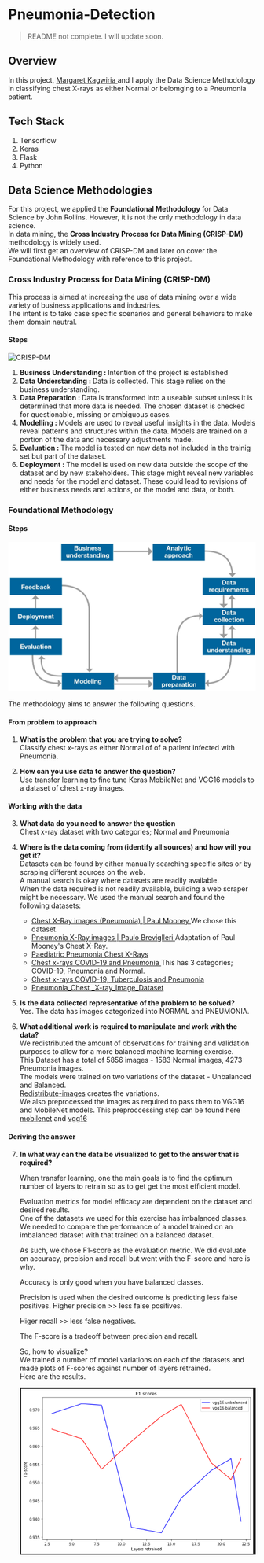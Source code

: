 # Pneumonia-Detection  
<blockquote>
  README not complete. I will update soon.
  </blockquote>

## Overview
In this project, <a href='https://github.com/MargaretKagwiria'> Margaret Kagwiria </a> and I apply the Data Science Methodology in classifying
chest X-rays as either Normal or belomging to a Pneumonia patient.  

## Tech Stack  
1. Tensorflow  
2. Keras  
3. Flask  
4. Python 

## Data Science Methodologies  
For this project, we applied the <b>Foundational Methodology</b> for Data Science by John Rollins. However, it is not the only methodology in data science.  
In data mining, the <b>Cross Industry Process for Data Mining (CRISP-DM)</b> methodology is widely used.   
We will first get an overview of CRISP-DM and later on cover the Foundational Methodology with reference to this project.  

### Cross Industry Process for Data Mining (CRISP-DM)  
This process is aimed at increasing the use of data mining over a wide variety of business applications and industries.  
The intent is to take case specific scenarios and general behaviors to make them domain neutral.  
#### Steps


![CRISP-DM](https://cf-courses-data.s3.us.cloud-object-storage.appdomain.cloud/IBMDeveloperSkillsNetwork-DS0103EN-SkillsNetwork/labs/Module%201/images/DS_3.1.0.5-CRISP-DM-Model-2.png)  

1. <b>Business Understanding : </b>Intention of the project is established
2. <b>Data Understanding : </b> Data is collected. This stage relies on the business understanding.  
3. <b>Data Preparation : </b>Data is transformed into a useable subset unless it is determined that more data is needed. The chosen dataset is checked for questionable, missing or ambiguous cases.  
4. <b>Modelling : </b>Models are used to reveal useful insights in the data. Models reveal patterns and structures within the data. Models are trained on a portion of the data and necessary adjustments made.
5. <b>Evaluation : </b>The model is tested on new data not included in the trainig set but part of the dataset.
6. <b>Deployment : </b> The model is used on new data outside the scope of the dataset and by new stakeholders. This stage might reveal new variables and needs for the model and dataset. These could lead to revisions of either business needs and actions, or the model and data, or both.  

### Foundational Methodology  
#### Steps  


![foundational-methodology](methodology.jpeg)  

The methodology aims to answer the following questions.  
#### From problem to approach  
1. <b>What is the problem that you are trying to solve? </b>  
Classify chest x-rays as either Normal of of a patient infected with Pneumonia.  

2.  <b>How can you use data to answer the question? </b>  
Use transfer learning to fine tune Keras MobileNet and VGG16 models to a dataset of chest x-ray images. 

#### Working with the data
3.  <b>What data do you need to answer the question </b>  
Chest x-ray dataset with two categories; Normal and Pneumonia  

4.  <b>Where is the data coming from (identify all sources) and how will you get it? </b>  
Datasets can be found by either manually searching specific sites or by scraping different sources on the web.  
A manual search is okay where datasets are readily available.  
When the data required is not readily available, building a web scraper might be necessary.
We used the manual search and found the following datasets:  
    <ul>  
      <li>
      <a href='https://www.kaggle.com/paultimothymooney/chest-xray-pneumonia '> Chest X-Ray images (Pneumonia) | Paul Mooney </a> We chose this dataset. 
      </li>
      <li>
      <a href='https://www.kaggle.com/pcbreviglieri/pneumonia-xray-images '> Pneumonia X-Ray images | Paulo Breviglleri </a> Adaptation of Paul Mooney's Chest X-Ray.
      </li>    
      <li>
      <a href='https://www.kaggle.com/andrewmvd/pediatric-pneumonia-chest-xray'> Paediatric Pneumonia Chest X-Rays </a> 
      </li>
      <li> 
      <a href='https://www.kaggle.com/prashant268/chest-xray-covid19-pneumonia'> Chest x-rays COVID-19 and Pneumonia  </a> This has 3 categories; COVID-19, Pneumonia and Normal.  
      </li>
      <li>
      <a href='https://www.kaggle.com/jtiptj/chest-xray-pneumoniacovid19tuberculosis'> Chest x-rays COVID-19, Tuberculosis and Pneumonia  </a>  
      </li>
      <li>
      <a href='https://www.kaggle.com/balnyaupane/pneumonia-chest-xray-dataset-200-by-200-image'> Pneumonia_Chest _X-ray_Image_Dataset  </a>
      </li>
    </ul>

5. <b> Is the data collected representative of the problem to be solved?</b>  
Yes. The data has images categorized into NORMAL and PNEUMONIA.  

6. <b> What additional work is required to manipulate and work with the data?</b>  
We redistributed the amount of observations for training and validation purposes to allow for a more balanced machine learning exercise.  
This Dataset has a total of 5856 images - 1583 Normal images, 4273 Pneumonia images.  
The models were trained on two variations of the dataset - Unbalanced and Balanced.    
[Redistribute-images](/organize_dataset/organize_data.ipynb) creates the variations.  
We also preprocessed the images as required to pass them to VGG16 and MobileNet models. This preproccessing step can be found here [mobilenet](/MobileNet/mobilenet.ipynb) and [vgg16](/vgg16/vgg16.ipynb)

#### Deriving the answer  
7. <b>In what way can the data be visualized to get to the answer that is required?</b>  

    When transfer learning, one the main goals is to find the optimum number of layers to retrain so as to get get the most efficient model.  

    Evaluation metrics for model efficacy are dependent on the dataset and desired results.  
    One of the datasets we used for this exercise has imbalanced classes. We needed to compare the performance of a model trained on an imbalanced dataset with that trained on a balanced dataset.

    As such, we chose F1-score as the evaluation metric. We did evaluate on accuracy, precision and recall but went with the F-score and here is why.  

    Accuracy is only good when you have balanced classes.  

    Precision is used when the desired outcome is predicting less false positives. Higher precision >> less false positives.  

    Higer recall >> less false negatives.  

    The F-score is a tradeoff between precision and recall.  

    So, how to visualize?  
    We trained a number of model variations on each of the datasets and made plots of F-scores against number of layers retrained.  
    Here are the results.  

    ![f-scores](/VGG16/images/f_scores.png)  



 



